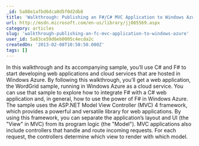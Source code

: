 ```yaml
---
_id: 5a88e1afbd6dca0d5f0d2db8
title: 'Walkthrough: Publishing an F#/C# MVC Application to Windows Azure'
url: http://msdn.microsoft.com/en-us/library/jj865569.aspx
category: articles
slug: 'walkthrough-publishing-an-fc-mvc-application-to-windows-azure'
user_id: 5a83ce59d6eb0005c4ecda2c
createdOn: '2013-02-08T10:58:50.000Z'
tags: []
---
```


In this walkthrough and its accompanying sample, you’ll use C# and F# to start developing web applications and cloud services that are hosted in Windows Azure. By following this walkthrough, you’ll get a web application, the WordGrid sample, running in Windows Azure as a cloud service. You can use that sample to explore how to integrate F# with a C# web application and, in general, how to use the power of F# in Windows Azure. The sample uses the ASP.NET Model View Controller (MVC) 4 framework, which provides a powerful and versatile library for web applications. By using this framework, you can separate the application’s layout and UI (the "View" in MVC) from its program logic (the "Model"). MVC applications also include controllers that handle and route incoming requests. For each request, the controllers determine which view to render with which model.
